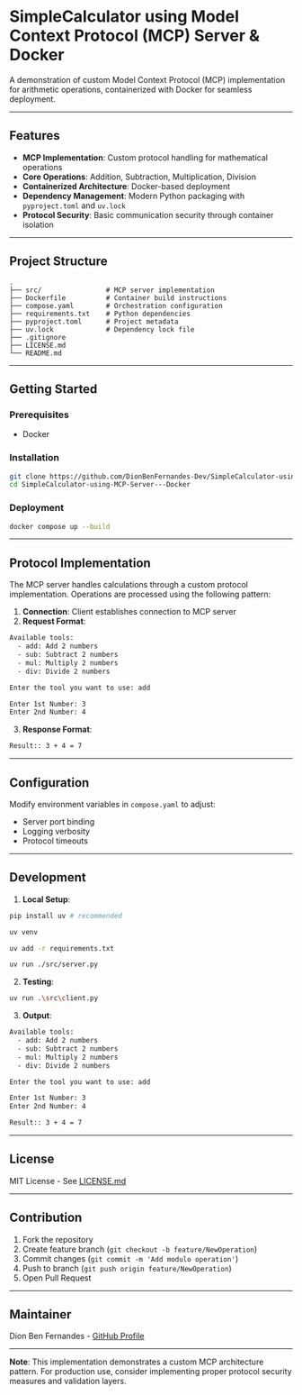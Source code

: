 # SimpleCalculator using Model Context Protocol (MCP) Server & Docker

A demonstration of custom Model Context Protocol (MCP) implementation for arithmetic operations, containerized with Docker for seamless deployment.

---

## Features

- **MCP Implementation**: Custom protocol handling for mathematical operations
- **Core Operations**: Addition, Subtraction, Multiplication, Division
- **Containerized Architecture**: Docker-based deployment
- **Dependency Management**: Modern Python packaging with `pyproject.toml` and `uv.lock`
- **Protocol Security**: Basic communication security through container isolation

---

## Project Structure

```
.
├── src/                # MCP server implementation
├── Dockerfile          # Container build instructions
├── compose.yaml        # Orchestration configuration
├── requirements.txt    # Python dependencies
├── pyproject.toml      # Project metadata
├── uv.lock             # Dependency lock file
├── .gitignore
├── LICENSE.md
└── README.md
```

---

## Getting Started

### Prerequisites
- Docker

### Installation
```bash
git clone https://github.com/DionBenFernandes-Dev/SimpleCalculator-using-MCP-Server---Docker.git
cd SimpleCalculator-using-MCP-Server---Docker
```

### Deployment
```bash
docker compose up --build
```

---

## Protocol Implementation

The MCP server handles calculations through a custom protocol implementation. Operations are processed using the following pattern:

1. **Connection**: Client establishes connection to MCP server
2. **Request Format**: 
```bash
Available tools:
  - add: Add 2 numbers
  - sub: Subtract 2 numbers
  - mul: Multiply 2 numbers
  - div: Divide 2 numbers

Enter the tool you want to use: add

Enter 1st Number: 3
Enter 2nd Number: 4
```
3. **Response Format**:
```bash
Result:: 3 + 4 = 7
```

---

## Configuration

Modify environment variables in `compose.yaml` to adjust:
- Server port binding
- Logging verbosity
- Protocol timeouts

---

## Development

1. **Local Setup**:
```bash
pip install uv # recommended

uv venv

uv add -r requirements.txt

uv run ./src/server.py
```

2. **Testing**:
```bash
uv run .\src\client.py
```

3. **Output**:
```bash
Available tools:
  - add: Add 2 numbers
  - sub: Subtract 2 numbers
  - mul: Multiply 2 numbers
  - div: Divide 2 numbers

Enter the tool you want to use: add

Enter 1st Number: 3
Enter 2nd Number: 4

Result:: 3 + 4 = 7
```
---

## License

MIT License - See [LICENSE.md](LICENSE.md)

---

## Contribution

1. Fork the repository
2. Create feature branch (`git checkout -b feature/NewOperation`)
3. Commit changes (`git commit -m 'Add modulo operation'`)
4. Push to branch (`git push origin feature/NewOperation`)
5. Open Pull Request

---

## Maintainer

Dion Ben Fernandes - [GitHub Profile](https://github.com/DionBenFernandes-Dev)

---

**Note**: This implementation demonstrates a custom MCP architecture pattern. For production use, consider implementing proper protocol security measures and validation layers.
